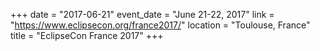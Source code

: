 +++
date = "2017-06-21"
event_date = "June 21-22, 2017"
link = "https://www.eclipsecon.org/france2017/"
location = "Toulouse, France"
title = "EclipseCon France 2017"
+++
